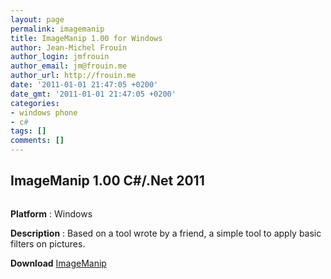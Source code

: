 ```yaml
---
layout: page
permalink: imagemanip
title: ImageManip 1.00 for Windows
author: Jean-Michel Frouin
author_login: jmfrouin
author_email: jm@frouin.me
author_url: http://frouin.me
date: '2011-01-01 21:47:05 +0200'
date_gmt: '2011-01-01 21:47:05 +0200'
categories:
- windows phone
- c#
tags: []
comments: []
---
```

<h2>ImageManip 1.00 C#/.Net 2011</h2>
<p><img class="aligncenter" alt="" src="http://frouin.me/images/softs/ImageManip.png" /><br />
<img class="aligncenter" alt="" src="http://frouin.me/images/softs/ImageManip2.png" /></p>
<p><b>Platform</b> : Windows</p>
<p><b>Description</b> : Based on a tool wrote by a friend, a simple tool to apply basic filters on pictures.</p>
<!--more-->
<p><b>Download</b> <a class="link" href="http://frouin.me/files/ImageManip.exe">ImageManip</a></p>
<!-- Matomo -->
<script type="text/javascript">
  var _paq = window._paq || [];
  /* tracker methods like "setCustomDimension" should be called before "trackPageView" */
  _paq.push(['trackPageView']);
  _paq.push(['enableLinkTracking']);
  (function() {
    var u="//stats.frouin.me/";
    _paq.push(['setTrackerUrl', u+'matomo.php']);
    _paq.push(['setSiteId', '1']);
    var d=document, g=d.createElement('script'), s=d.getElementsByTagName('script')[0];
    g.type='text/javascript'; g.async=true; g.defer=true; g.src=u+'matomo.js'; s.parentNode.insertBefore(g,s);
  })();
</script>
<!-- End Matomo Code -->
